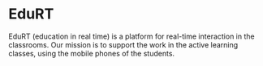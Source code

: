 # EduRT

EduRT (education in real time) is a platform for real-time
interaction in the classrooms. Our mission is to support the
work in the active learning classes, using the mobile phones
of the students.
